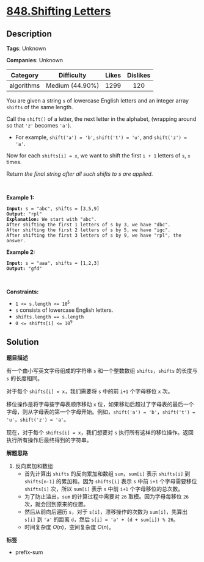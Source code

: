 # [848.Shifting Letters](https://leetcode.com/problems/shifting-letters/description/)

## Description

**Tags**: Unknown

**Companies**: Unknown

|  Category  |   Difficulty    | Likes | Dislikes |
| :--------: | :-------------: | :---: | :------: |
| algorithms | Medium (44.90%) | 1299  |   120    |

<p>You are given a string <code>s</code> of lowercase English letters and an integer array <code>shifts</code> of the same length.</p>
<p>Call the <code>shift()</code> of a letter, the next letter in the alphabet, (wrapping around so that <code>&#39;z&#39;</code> becomes <code>&#39;a&#39;</code>).</p>
<ul>
  <li>For example, <code>shift(&#39;a&#39;) = &#39;b&#39;</code>, <code>shift(&#39;t&#39;) = &#39;u&#39;</code>, and <code>shift(&#39;z&#39;) = &#39;a&#39;</code>.</li>
</ul>
<p>Now for each <code>shifts[i] = x</code>, we want to shift the first <code>i + 1</code> letters of <code>s</code>, <code>x</code> times.</p>
<p>Return <em>the final string after all such shifts to s are applied</em>.</p>
<p>&nbsp;</p>
<p><strong class="example">Example 1:</strong></p>
<pre><code><strong>Input:</strong> s = &quot;abc&quot;, shifts = [3,5,9]
<strong>Output:</strong> &quot;rpl&quot;
<strong>Explanation:</strong> We start with &quot;abc&quot;.
After shifting the first 1 letters of s by 3, we have &quot;dbc&quot;.
After shifting the first 2 letters of s by 5, we have &quot;igc&quot;.
After shifting the first 3 letters of s by 9, we have &quot;rpl&quot;, the answer.</code></pre>
<p><strong class="example">Example 2:</strong></p>
<pre><code><strong>Input:</strong> s = &quot;aaa&quot;, shifts = [1,2,3]
<strong>Output:</strong> &quot;gfd&quot;</code></pre>
<p>&nbsp;</p>
<p><strong>Constraints:</strong></p>
<ul>
  <li><code>1 &lt;= s.length &lt;= 10<sup>5</sup></code></li>
  <li><code>s</code> consists of lowercase English letters.</li>
  <li><code>shifts.length == s.length</code></li>
  <li><code>0 &lt;= shifts[i] &lt;= 10<sup>9</sup></code></li>
</ul>

## Solution

**题目描述**

有一个由小写英文字母组成的字符串 `s` 和一个整数数组 `shifts`，`shifts` 的长度与 `s` 的长度相同。

对于每个 `shifts[i] = x`，我们需要将 `s` 中的前 `i+1` 个字母移位 `x` 次。

移位操作是将字母按字母表顺序移动 `x` 位，如果移动后超过了字母表的最后一个字母，则从字母表的第一个字母开始。例如，`shift('a') = 'b'`，`shift('t') = 'u'`，`shift('z') = 'a'`。

现在，对于每个 `shifts[i] = x`，我们想要对 `s` 执行所有这样的移位操作。返回执行所有操作后最终得到的字符串。

**解题思路**

1. 反向累加和数组
   - 首先计算出 `shifts` 的反向累加和数组 `sum`，`sum[i]` 表示 `shifts[i]` 到 `shifts[n-1]` 的累加和。因为 `shifts[i]` 表示 `s` 中前 `i+1` 个字母需要移位 `shifts[i]` 次，所以 `sum[i]` 表示 `s` 中前 `i+1` 个字母移位的总次数。
   - 为了防止溢出，`sum` 的计算过程中需要对 `26` 取模。因为字母每移位 `26` 次，就会回到原来的位置。
   - 然后从前向后遍历 `s`，对于 `s[i]`，漂移操作的次数为 `sum[i]`，先算出 `s[i]` 到 `'a'` 的距离 `d`，然后 `s[i] = 'a' + (d + sum[i]) % 26`。
   - 时间复杂度 $O(n)$，空间复杂度 $O(n)$。

**标签**

- prefix-sum
